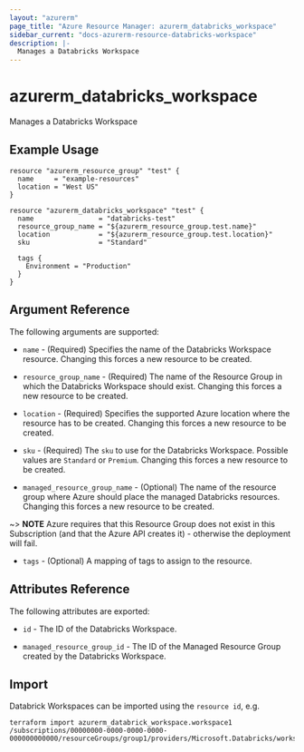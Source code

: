 ```yaml
---
layout: "azurerm"
page_title: "Azure Resource Manager: azurerm_databricks_workspace"
sidebar_current: "docs-azurerm-resource-databricks-workspace"
description: |-
  Manages a Databricks Workspace
---
```


# azurerm_databricks_workspace

Manages a Databricks Workspace

## Example Usage

```hcl
resource "azurerm_resource_group" "test" {
  name     = "example-resources"
  location = "West US"
}

resource "azurerm_databricks_workspace" "test" {
  name                = "databricks-test"
  resource_group_name = "${azurerm_resource_group.test.name}"
  location            = "${azurerm_resource_group.test.location}"
  sku                 = "Standard"

  tags {
    Environment = "Production"
  }
}
```

## Argument Reference

The following arguments are supported:

* `name` - (Required) Specifies the name of the Databricks Workspace resource. Changing this forces a new resource to be created.

* `resource_group_name` - (Required) The name of the Resource Group in which the Databricks Workspace should exist. Changing this forces a new resource to be created.

* `location` - (Required) Specifies the supported Azure location where the resource has to be created. Changing this forces a new resource to be created.

* `sku` - (Required) The `sku` to use for the Databricks Workspace. Possible values are `Standard` or `Premium`. Changing this forces a new resource to be created.

* `managed_resource_group_name` - (Optional) The name of the resource group where Azure should place the managed Databricks resources. Changing this forces a new resource to be created.

~> **NOTE** Azure requires that this Resource Group does not exist in this Subscription (and that the Azure API creates it) - otherwise the deployment will fail.

* `tags` - (Optional) A mapping of tags to assign to the resource.

## Attributes Reference

The following attributes are exported:

* `id` - The ID of the Databricks Workspace.

* `managed_resource_group_id` - The ID of the Managed Resource Group created by the Databricks Workspace.

## Import

Databrick Workspaces can be imported using the `resource id`, e.g.

```shell
terraform import azurerm_databrick_workspace.workspace1 /subscriptions/00000000-0000-0000-0000-000000000000/resourceGroups/group1/providers/Microsoft.Databricks/workspaces/workspace1
```
